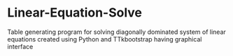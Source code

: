 # Linear-Equation-Solve
Table generating program for solving diagonally dominated system of linear equations created using Python and TTkbootstrap having graphical interface
